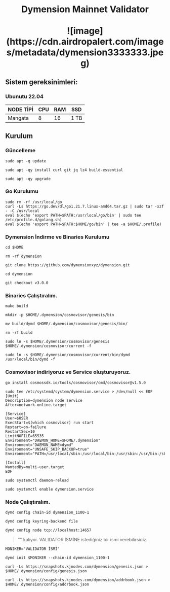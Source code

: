 <h1 align="center"> Dymension Mainnet Validator
 <br/> <br>
![image](https://cdn.airdropalert.com/images/metadata/dymension3333333.jpeg)

## Sistem gereksinimleri:
### Ubunutu 22.04
NODE TİPİ | CPU     | RAM      | SSD     |
| ------------- | ------------- | ------------- | -------- |
| Mangata  | 8          | 16        | 1 TB  |
  

## Kurulum

### Güncelleme

```
sudo apt -q update
```
```
sudo apt -qy install curl git jq lz4 build-essential
```
```
sudo apt -qy upgrade
```

### Go Kurulumu
```
sudo rm -rf /usr/local/go
curl -Ls https://go.dev/dl/go1.21.7.linux-amd64.tar.gz | sudo tar -xzf - -C /usr/local
eval $(echo 'export PATH=$PATH:/usr/local/go/bin' | sudo tee /etc/profile.d/golang.sh)
eval $(echo 'export PATH=$PATH:$HOME/go/bin' | tee -a $HOME/.profile)
```

### Dymension İndirme ve Binaries Kurulumu
```
cd $HOME
```
```
rm -rf dymension
```
```
git clone https://github.com/dymensionxyz/dymension.git
```
```
cd dymension
```
```
git checkout v3.0.0
```

### Binaries Çalıştıralım.

```
make build
```

```
mkdir -p $HOME/.dymension/cosmovisor/genesis/bin
```
```
mv build/dymd $HOME/.dymension/cosmovisor/genesis/bin/
```
```
rm -rf build
```
```
sudo ln -s $HOME/.dymension/cosmovisor/genesis $HOME/.dymension/cosmovisor/current -f
```
```
sudo ln -s $HOME/.dymension/cosmovisor/current/bin/dymd /usr/local/bin/dymd -f
```
### Cosmovisor indiriyoruz ve Service oluşturuyoruz.

```
go install cosmossdk.io/tools/cosmovisor/cmd/cosmovisor@v1.5.0
```

```
sudo tee /etc/systemd/system/dymension.service > /dev/null << EOF
[Unit]
Description=dymension node service
After=network-online.target

[Service]
User=$USER
ExecStart=$(which cosmovisor) run start
Restart=on-failure
RestartSec=10
LimitNOFILE=65535
Environment="DAEMON_HOME=$HOME/.dymension"
Environment="DAEMON_NAME=dymd"
Environment="UNSAFE_SKIP_BACKUP=true"
Environment="PATH=/usr/local/sbin:/usr/local/bin:/usr/sbin:/usr/bin:/sbin:/bin:/usr/games:/usr/local/games:/snap/bin:$HOME/.dymension/cosmovisor/current/bin"

[Install]
WantedBy=multi-user.target
EOF
```
```
sudo systemctl daemon-reload
```
```
sudo systemctl enable dymension.service
```
### Node Çalıştıralım.
```
dymd config chain-id dymension_1100-1
```
```
dymd config keyring-backend file
```
```
dymd config node tcp://localhost:14657
```

> "" kalıyor. VALIDATOR İSMİNE istediğiniz bir ismi verebilirsiniz.
```
MONIKER="VALIDATOR İSMİ"
```
```
dymd init $MONIKER --chain-id dymension_1100-1
```
```
curl -Ls https://snapshots.kjnodes.com/dymension/genesis.json > $HOME/.dymension/config/genesis.json
```
```
curl -Ls https://snapshots.kjnodes.com/dymension/addrbook.json > $HOME/.dymension/config/addrbook.json
```
